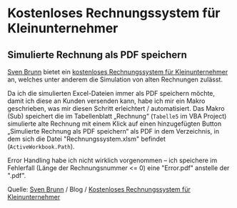# Kostenloses Rechnungssystem für Kleinunternehmer

## Simulierte Rechnung als PDF speichern

[Sven Brunn](https://sven-brunn.de) bietet ein [kostenloses Rechnungssystem für Kleinunternehmer](https://sven-brunn.de/kostenloses-rechnungssystem-fuer-kleinunternehmer) an, welches unter anderem die Simulation von alten Rechnungen zulässt.

Da ich die simulierten Excel-Dateien immer als PDF speichern möchte, damit ich diese an Kunden versenden kann, habe ich mir ein Makro geschrieben, was mir diesen Schritt erleichtert / automatisiert. Das Makro (Sub) speichert die im Tabellenblatt „Rechnung“ (`Tabelle5` im VBA Project) simulierte alte Rechnung mit einem Klick auf einen hinzugefügten Button „Simulierte Rechnung als PDF speichern“ als PDF in dem Verzeichnis, in dem sich die Datei "Rechnungssystem.xlsm" befindet (`ActiveWorkbook.Path`). 

Error Handling habe ich nicht wirklich vorgenommen – ich speichere im Fehlerfall (Länge der Rechnungsnummer <= 0) eine "Error.pdf" anstelle der "<Rechnungsnummer>.pdf". 

Quelle:
[Sven Brunn](https://sven-brunn.de) / Blog / [Kostenloses Rechnungssystem für Kleinunternehmer](https://sven-brunn.de/kostenloses-rechnungssystem-fuer-kleinunternehmer)
